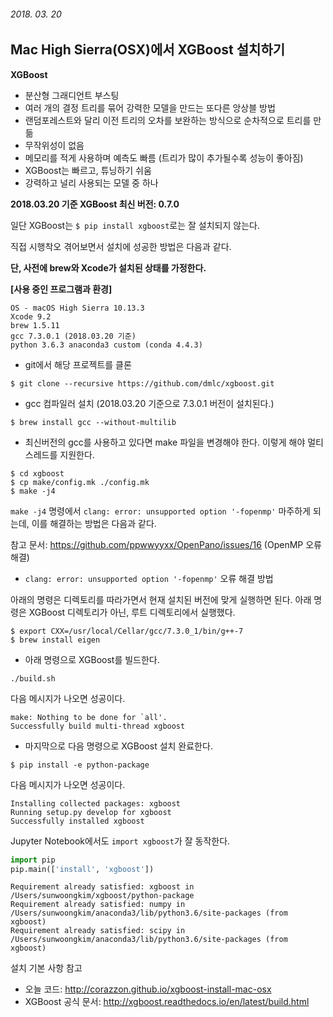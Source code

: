 ###### 2018. 03. 20

## Mac High Sierra(OSX)에서 XGBoost 설치하기

**XGBoost**

- 분산형 그래디언트 부스팅
- 여러 개의 결정 트리를 묶어 강력한 모델을 만드는 또다른 앙상블 방법
- 랜덤포레스트와 달리 이전 트리의 오차를 보완하는 방식으로 순차적으로 트리를 만듦
- 무작위성이 없음
- 메모리를 적게 사용하며 예측도 빠름 (트리가 많이 추가될수록 성능이 좋아짐)
- XGBoost는 빠르고, 튜닝하기 쉬움
- 강력하고 널리 사용되는 모델 중 하나



**2018.03.20 기준 XGBoost 최신 버전: 0.7.0**

일단 XGBoost는 `$ pip install xgboost`로는 잘 설치되지 않는다.

직접 시행착오 겪어보면서 설치에 성공한 방법은 다음과 같다.

 **단, 사전에 brew와 Xcode가 설치된 상태를 가정한다.**

**[사용 중인 프로그램과 환경]**

```
OS - macOS High Sierra 10.13.3
Xcode 9.2
brew 1.5.11
gcc 7.3.0.1 (2018.03.20 기준)
python 3.6.3 anaconda3 custom (conda 4.4.3)
```

- git에서 해당 프로젝트를 클론

```shell
$ git clone --recursive https://github.com/dmlc/xgboost.git
```

- gcc 컴파일러 설치 (2018.03.20 기준으로 7.3.0.1 버전이 설치된다.)

```shell
$ brew install gcc --without-multilib
```

- 최신버전의 gcc를 사용하고 있다면 make 파일을 변경해야 한다. 이렇게 해야 멀티스레드를 지원한다.

```shell
$ cd xgboost
$ cp make/config.mk ./config.mk
$ make -j4
```

 ``make -j4`` 명령에서  `clang: error: unsupported option '-fopenmp'` 마주하게 되는데, 이를 해결하는 방법은 다음과 같다. 

참고 문서: <https://github.com/ppwwyyxx/OpenPano/issues/16> (OpenMP 오류 해결)

- `clang: error: unsupported option '-fopenmp'` 오류 해결 방법

아래의 명령은 디렉토리를 따라가면서 현재 설치된 버전에 맞게 실행하면 된다. 아래 명령은 XGBoost 디렉토리가 아닌, 루트 디렉토리에서 실행했다.

```shell
$ export CXX=/usr/local/Cellar/gcc/7.3.0_1/bin/g++-7
$ brew install eigen
```

- 아래 명령으로 XGBoost를 빌드한다.

```shell
./build.sh
```

다음 메시지가 나오면 성공이다.

```shell
make: Nothing to be done for `all'.
Successfully build multi-thread xgboost
```

- 마지막으로 다음 명령으로 XGBoost 설치 완료한다.

```shell
$ pip install -e python-package
```

다음 메시지가 나오면 성공이다.

```shell
Installing collected packages: xgboost
Running setup.py develop for xgboost
Successfully installed xgboost
```

Jupyter Notebook에서도 `import xgboost`가 잘 동작한다.

```python
import pip
pip.main(['install', 'xgboost'])
```

```
Requirement already satisfied: xgboost in /Users/sunwoongkim/xgboost/python-package
Requirement already satisfied: numpy in /Users/sunwoongkim/anaconda3/lib/python3.6/site-packages (from xgboost)
Requirement already satisfied: scipy in /Users/sunwoongkim/anaconda3/lib/python3.6/site-packages (from xgboost)
```

설치 기본 사항 참고

- 오늘 코드: <http://corazzon.github.io/xgboost-install-mac-osx>
- XGBoost 공식 문서: <http://xgboost.readthedocs.io/en/latest/build.html>

